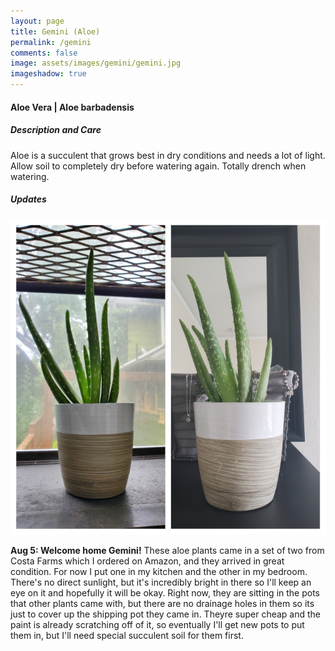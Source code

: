 ```yaml
---
layout: page
title: Gemini (Aloe)
permalink: /gemini
comments: false
image: assets/images/gemini/gemini.jpg
imageshadow: true
---
```


#### Aloe Vera | Aloe barbadensis

##### Description and Care

Aloe is a succulent that grows best in dry conditions and needs a lot of light. Allow soil to completely dry before watering again. Totally drench when watering.

##### Updates

<img class="figure-img" src="https://raw.githubusercontent.com/cndragn/garden/master/assets/images/gemini/gemini-aug5.png">

**Aug 5: Welcome home Gemini!** These aloe plants came in a set of two from Costa Farms which I ordered on Amazon, and they arrived in great condition. For now I put one in my kitchen and the other in my bedroom. There's no direct sunlight, but it's incredibly bright in there so I'll keep an eye on it and hopefully it will be okay. Right now, they are sitting in the pots that other plants came with, but there are no drainage holes in them so its just to cover up the shipping pot they came in. Theyre super cheap and the paint is already scratching off of it, so eventually I'll get new pots to put them in, but I'll need special succulent soil for them first.
